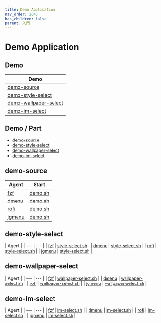 ```yaml
---
title: Demo Application
nav_order: 2040
has_children: false
parent: 入門
---
```



# Demo Application


## Demo

| [Demo](https://github.com/samwhelp/note-about-menu-applet/tree/gh-pages/_demo/prototype/menu-applet/demo-application) |
| --- |
| [demo-source](https://github.com/samwhelp/note-about-menu-applet/tree/gh-pages/_demo/prototype/menu-applet/demo-application/demo-source) |
| [demo-style-select](https://github.com/samwhelp/note-about-menu-applet/tree/gh-pages/_demo/prototype/menu-applet/demo-application/demo-style-select) |
| [demo-wallpaper-select](https://github.com/samwhelp/note-about-menu-applet/tree/gh-pages/_demo/prototype/menu-applet/demo-application/demo-wallpaper-select) |
| [demo-im-select](https://github.com/samwhelp/note-about-menu-applet/tree/gh-pages/_demo/prototype/menu-applet/demo-application/demo-im-select) |


## Demo / Part

* [demo-source](#demo-source)
* [demo-style-select](#demo-style-select)
* [demo-wallpaper-select](#demo-wallpaper-select)
* [demo-im-select](#demo-im-select)


## demo-source

| Agent | Start |
| --- | --- |
| [fzf](https://github.com/samwhelp/note-about-menu-applet/tree/gh-pages/_demo/prototype/menu-applet/demo-start/fzf/demo-application/demo-source) | [demo.sh](https://github.com/samwhelp/note-about-menu-applet/blob/gh-pages/_demo/prototype/menu-applet/demo-start/fzf/demo-application/demo-source/demo.sh) |
| [dmenu](https://github.com/samwhelp/note-about-menu-applet/tree/gh-pages/_demo/prototype/menu-applet/demo-start/dmenu/demo-application/demo-source) | [demo.sh](https://github.com/samwhelp/note-about-menu-applet/blob/gh-pages/_demo/prototype/menu-applet/demo-start/dmenu/demo-application/demo-source/demo.sh) |
| [rofi](https://github.com/samwhelp/note-about-menu-applet/tree/gh-pages/_demo/prototype/menu-applet/demo-start/rofi/demo-application/demo-source) | [demo.sh](https://github.com/samwhelp/note-about-menu-applet/blob/gh-pages/_demo/prototype/menu-applet/demo-start/rofi/demo-application/demo-source/demo.sh) |
| [jgmenu](https://github.com/samwhelp/note-about-menu-applet/tree/gh-pages/_demo/prototype/menu-applet/demo-start/jgmenu/demo-application/demo-source) | [demo.sh](https://github.com/samwhelp/note-about-menu-applet/blob/gh-pages/_demo/prototype/menu-applet/demo-start/jgmenu/demo-application/demo-source/demo.sh) |


## demo-style-select

| Agent |
| --- | --- |
| [fzf](https://github.com/samwhelp/note-about-menu-applet/tree/gh-pages/_demo/prototype/menu-applet/demo-start/fzf/demo-application/demo-style-select) | [style-select.sh](https://github.com/samwhelp/note-about-menu-applet/blob/gh-pages/_demo/prototype/menu-applet/demo-start/fzf/demo-application/demo-style-select/style-select.sh) |
| [dmenu](https://github.com/samwhelp/note-about-menu-applet/tree/gh-pages/_demo/prototype/menu-applet/demo-start/dmenu/demo-application/demo-style-select) | [style-select.sh](https://github.com/samwhelp/note-about-menu-applet/blob/gh-pages/_demo/prototype/menu-applet/demo-start/dmenu/demo-application/demo-style-select/style-select.sh) |
| [rofi](https://github.com/samwhelp/note-about-menu-applet/tree/gh-pages/_demo/prototype/menu-applet/demo-start/rofi/demo-application/demo-style-select) | [style-select.sh](https://github.com/samwhelp/note-about-menu-applet/blob/gh-pages/_demo/prototype/menu-applet/demo-start/rofi/demo-application/demo-style-select/style-select.sh) |
| [jgmenu](https://github.com/samwhelp/note-about-menu-applet/tree/gh-pages/_demo/prototype/menu-applet/demo-start/jgmenu/demo-application/demo-style-select) | [style-select.sh](https://github.com/samwhelp/note-about-menu-applet/blob/gh-pages/_demo/prototype/menu-applet/demo-start/jgmenu/demo-application/demo-style-select/style-select.sh) |


## demo-wallpaper-select

| Agent |
| --- | --- |
| [fzf](https://github.com/samwhelp/note-about-menu-applet/tree/gh-pages/_demo/prototype/menu-applet/demo-start/fzf/demo-application/demo-wallpaper-select) | [wallpaper-select.sh](https://github.com/samwhelp/note-about-menu-applet/blob/gh-pages/_demo/prototype/menu-applet/demo-start/fzf/demo-application/demo-wallpaper-select/wallpaper-select.sh) |
| [dmenu](https://github.com/samwhelp/note-about-menu-applet/tree/gh-pages/_demo/prototype/menu-applet/demo-start/dmenu/demo-application/demo-wallpaper-select) | [wallpaper-select.sh](https://github.com/samwhelp/note-about-menu-applet/blob/gh-pages/_demo/prototype/menu-applet/demo-start/dmenu/demo-application/demo-wallpaper-select/wallpaper-select.sh) |
| [rofi](https://github.com/samwhelp/note-about-menu-applet/tree/gh-pages/_demo/prototype/menu-applet/demo-start/rofi/demo-application/demo-wallpaper-select) | [wallpaper-select.sh](https://github.com/samwhelp/note-about-menu-applet/blob/gh-pages/_demo/prototype/menu-applet/demo-start/rofi/demo-application/demo-wallpaper-select/wallpaper-select.sh) |
| [jgmenu](https://github.com/samwhelp/note-about-menu-applet/tree/gh-pages/_demo/prototype/menu-applet/demo-start/jgmenu/demo-application/demo-wallpaper-select) | [wallpaper-select.sh](https://github.com/samwhelp/note-about-menu-applet/blob/gh-pages/_demo/prototype/menu-applet/demo-start/jgmenu/demo-application/demo-wallpaper-select/wallpaper-select.sh) |


## demo-im-select

| Agent |
| --- | --- |
| [fzf](https://github.com/samwhelp/note-about-menu-applet/tree/gh-pages/_demo/prototype/menu-applet/demo-start/fzf/demo-application/demo-im-select) | [im-select.sh](https://github.com/samwhelp/note-about-menu-applet/blob/gh-pages/_demo/prototype/menu-applet/demo-start/fzf/demo-application/demo-im-select/im-select.sh) |
| [dmenu](https://github.com/samwhelp/note-about-menu-applet/tree/gh-pages/_demo/prototype/menu-applet/demo-start/dmenu/demo-application/demo-im-select) | [im-select.sh](https://github.com/samwhelp/note-about-menu-applet/blob/gh-pages/_demo/prototype/menu-applet/demo-start/dmenu/demo-application/demo-im-select/im-select.sh) |
| [rofi](https://github.com/samwhelp/note-about-menu-applet/tree/gh-pages/_demo/prototype/menu-applet/demo-start/rofi/demo-application/demo-im-select) | [im-select.sh](https://github.com/samwhelp/note-about-menu-applet/blob/gh-pages/_demo/prototype/menu-applet/demo-start/rofi/demo-application/demo-im-select/im-select.sh) |
| [jgmenu](https://github.com/samwhelp/note-about-menu-applet/tree/gh-pages/_demo/prototype/menu-applet/demo-start/jgmenu/demo-application/demo-im-select) | [im-select.sh](https://github.com/samwhelp/note-about-menu-applet/blob/gh-pages/_demo/prototype/menu-applet/demo-start/jgmenu/demo-application/demo-im-select/im-select.sh) |

